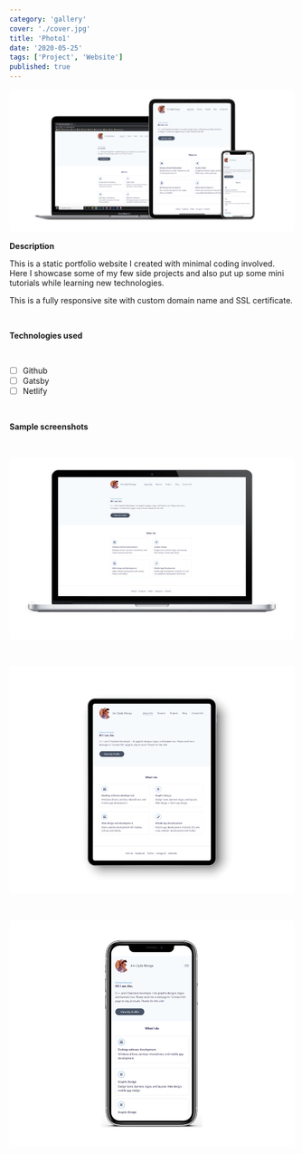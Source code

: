 ```yaml
---
category: 'gallery'
cover: './cover.jpg'
title: 'Photo1'
date: '2020-05-25'
tags: ['Project', 'Website']
published: true
---
```


![website_preview](./cover.jpg)

**Description**

This is a static portfolio website I created with minimal coding involved. Here I showcase some of my few side projects and also put up some mini tutorials while learning new technologies.

This is a fully responsive site with custom domain name and SSL certificate.

</br>

**Technologies used**

</br>

- [ ] Github
- [ ] Gatsby
- [ ] Netlify

</br>

**Sample screenshots**

</br>

![mac](./mac.jpg)

</br>

![ipad_pro](./ipad_pro.jpg)

</br>

![iphone](./iphone.jpg)
